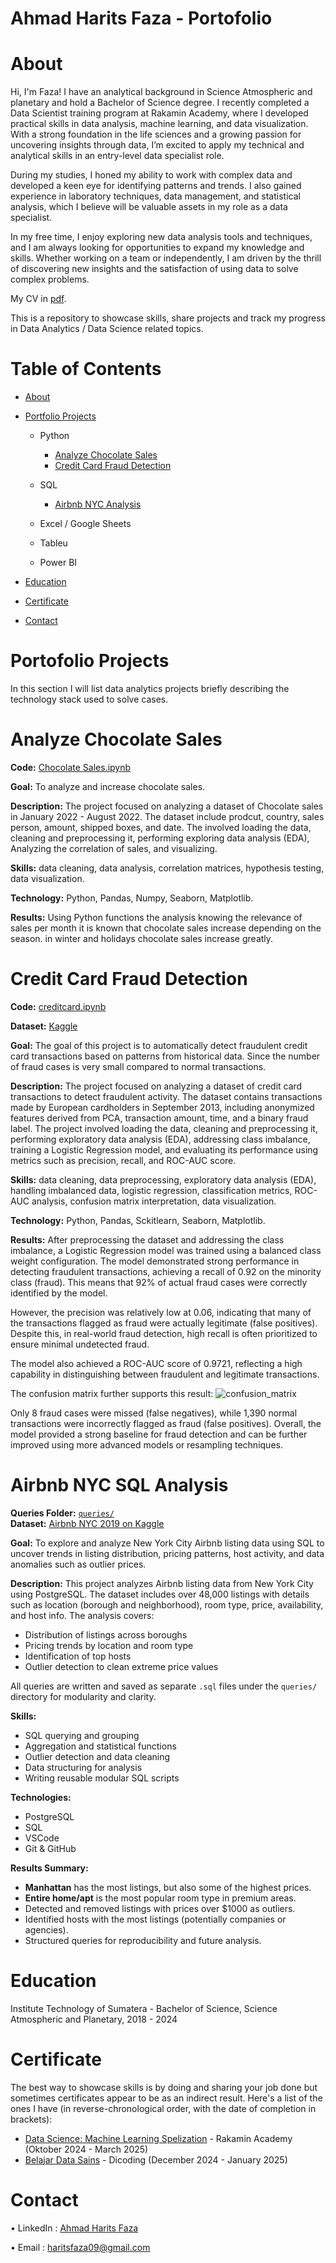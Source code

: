# Ahmad Harits Faza - Portofolio
# About
Hi, I'm Faza! I have an analytical background in Science Atmospheric and planetary and hold a Bachelor of Science degree. I recently completed a Data Scientist training program at Rakamin Academy, where I developed practical skills in data analysis, machine learning, and data visualization. With a strong foundation in the life sciences and a growing passion for uncovering insights through data, I’m excited to apply my technical and analytical skills in an entry-level data specialist role.

During my studies, I honed my ability to work with complex data and developed a keen eye for identifying patterns and trends. I also gained experience in laboratory techniques, data management, and statistical analysis, which I believe will be valuable assets in my role as a data specialist.

In my free time, I enjoy exploring new data analysis tools and techniques, and I am always looking for opportunities to expand my knowledge and skills. Whether working on a team or independently, I am driven by the thrill of discovering new insights and the satisfaction of using data to solve complex problems.

My CV in [pdf](https://github.com/haritsfaza/Portofolio/blob/main/CV%20ATS%20AHMAD%20HARITS%20FAZA.pdf).

This is a repository to showcase skills, share projects and track my progress in Data Analytics / Data Science related topics.

# Table of Contents
-	[About](https://github.com/haritsfaza/Data-Analyst-Portofolio/blob/main/README.md#about)

- [Portfolio Projects](https://github.com/haritsfaza/Data-Analyst-Portofolio/edit/main/README.md#contact)

  - Python
  
    - [Analyze Chocolate Sales](https://github.com/haritsfaza/Portofolio/blob/main/README.md#analyze-chocolate-sales)
    - [Credit Card Fraud Detection](https://github.com/haritsfaza/haritsfaza/edit/main/README.md#credit-card-fraud-detection)
    
  - SQL
    - [Airbnb NYC Analysis](https://github.com/haritsfaza/haritsfaza/blob/main/README.md#airbnb-nyc-sql-analysis)
  
  -	Excel / Google Sheets
  
  -	Tableu
  
  -	Power BI
  
- [Education](https://github.com/haritsfaza/Data-Analyst-Portofolio/edit/main/README.md#certificate)

- [Certificate](https://github.com/haritsfaza/Data-Analyst-Portofolio/edit/main/README.md#certificate)

- [Contact](https://github.com/haritsfaza/Data-Analyst-Portofolio/edit/main/README.md#contact)

# Portofolio Projects

In this section I will list data analytics projects briefly describing the technology stack used to solve cases.

# Analyze Chocolate Sales
**Code:** [Chocolate Sales.ipynb](https://github.com/haritsfaza/Chocolate-Sales/blob/main/Chocolate%20Sales.ipynb)

**Goal:** To analyze and increase chocolate sales.

**Description:** The project focused on analyzing a dataset of Chocolate sales in January 2022 - August 2022. The dataset include prodcut, country, sales person, amount, shipped boxes, and date. The involved loading the data, cleaning and preprocessing it, performing exploring data analysis (EDA), Analyzing the correlation of sales, and visualizing.

**Skills:** data cleaning, data analysis, correlation matrices, hypothesis testing, data visualization.

**Technology:**  Python, Pandas, Numpy, Seaborn, Matplotlib.

**Results:** Using Python functions the analysis knowing the relevance of sales per month it is known that chocolate sales increase depending on the season. in winter and holidays chocolate sales increase greatly.

# Credit Card Fraud Detection
**Code:** [creditcard.ipynb](https://github.com/haritsfaza/credit-card-fraud-detection/blob/main/creditcard.ipynb)

**Dataset:** [Kaggle](https://www.kaggle.com/datasets/mlg-ulb/creditcardfraud)

**Goal:** The goal of this project is to automatically detect fraudulent credit card transactions based on patterns from historical data. Since the number of fraud cases is very small compared to normal transactions.

**Description:** The project focused on analyzing a dataset of credit card transactions to detect fraudulent activity. The dataset contains transactions made by European cardholders in September 2013, including anonymized features derived from PCA, transaction amount, time, and a binary fraud label. The project involved loading the data, cleaning and preprocessing it, performing exploratory data analysis (EDA), addressing class imbalance, training a Logistic Regression model, and evaluating its performance using metrics such as precision, recall, and ROC-AUC score.

**Skills:** data cleaning, data preprocessing, exploratory data analysis (EDA), handling imbalanced data, logistic regression, classification metrics, ROC-AUC analysis, confusion matrix interpretation, data visualization.

**Technology:**  Python, Pandas, Sckitlearn, Seaborn, Matplotlib.

**Results:** After preprocessing the dataset and addressing the class imbalance, a Logistic Regression model was trained using a balanced class weight configuration. The model demonstrated strong performance in detecting fraudulent transactions, achieving a recall of 0.92 on the minority class (fraud). This means that 92% of actual fraud cases were correctly identified by the model.

However, the precision was relatively low at 0.06, indicating that many of the transactions flagged as fraud were actually legitimate (false positives). Despite this, in real-world fraud detection, high recall is often prioritized to ensure minimal undetected fraud.

The model also achieved a ROC-AUC score of 0.9721, reflecting a high capability in distinguishing between fraudulent and legitimate transactions.

The confusion matrix further supports this result:
![confusion_matrix](https://github.com/user-attachments/assets/78372e13-c46c-4b53-b638-51a8c38d8613)


Only 8 fraud cases were missed (false negatives), while 1,390 normal transactions were incorrectly flagged as fraud (false positives). Overall, the model provided a strong baseline for fraud detection and can be further improved using more advanced models or resampling techniques.

# Airbnb NYC SQL Analysis

**Queries Folder:** [`queries/`](./queries)  
**Dataset:** [Airbnb NYC 2019 on Kaggle](https://www.kaggle.com/datasets/dgomonov/new-york-city-airbnb-open-data)

**Goal:** To explore and analyze New York City Airbnb listing data using SQL to uncover trends in listing distribution, pricing patterns, host activity, and data anomalies such as outlier prices.

**Description:** This project analyzes Airbnb listing data from New York City using PostgreSQL. The dataset includes over 48,000 listings with details such as location (borough and neighborhood), room type, price, availability, and host info. The analysis covers:

- Distribution of listings across boroughs
- Pricing trends by location and room type
- Identification of top hosts
- Outlier detection to clean extreme price values

All queries are written and saved as separate `.sql` files under the `queries/` directory for modularity and clarity.

**Skills:**

- SQL querying and grouping
- Aggregation and statistical functions
- Outlier detection and data cleaning
- Data structuring for analysis
- Writing reusable modular SQL scripts

**Technologies:**

- PostgreSQL
- SQL
- VSCode
- Git & GitHub

**Results Summary:**

- **Manhattan** has the most listings, but also some of the highest prices.
- **Entire home/apt** is the most popular room type in premium areas.
- Detected and removed listings with prices over \$1000 as outliers.
- Identified hosts with the most listings (potentially companies or agencies).
- Structured queries for reproducibility and future analysis.

# Education
Institute Technology of Sumatera - Bachelor of Science,
Science Atmospheric and Planetary, 2018 - 2024

# Certificate
The best way to showcase skills is by doing and sharing your job done but sometimes certificates appear to be as an indirect result. Here's a list of the ones I have (in reverse-chronological order, with the date of completion in brackets):
- [Data Science: Machine Learning Spelization](https://drive.google.com/file/d/1P7XEoJtGfgWbxlEpxZpju7NOrJAjUBaE/view?usp=sharing) - Rakamin Academy (Oktober 2024 - March 2025) 
- [Belajar Data Sains](https://drive.google.com/file/d/1ZcDTTwXuIbWwxxXeHk_3z-P7-e-JtlcU/view?usp=sharing) - Dicoding (December 2024 - January 2025)

# Contact
• LinkedIn : [Ahmad Harits Faza]([linkedin.com/in/ahmadharitsfaza](https://www.linkedin.com/in/ahmadharitsfaza/))

• Email : haritsfaza09@gmail.com

